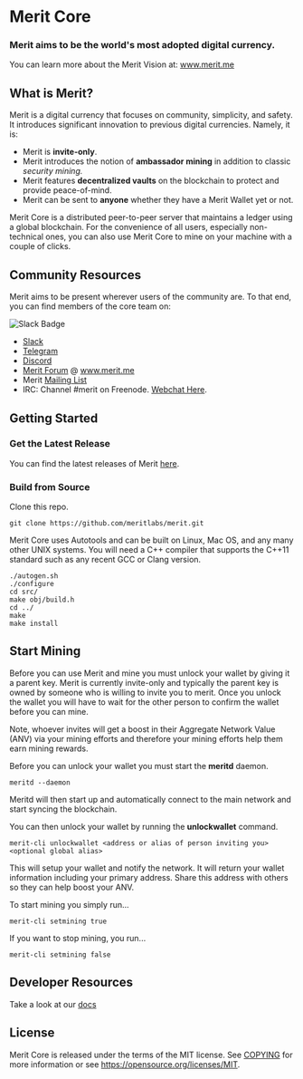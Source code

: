 Merit Core   
=====================================

### Merit aims to be the world's most adopted digital currency. 
You can learn more about the Merit Vision at: www.merit.me

What is Merit?
----------------

Merit is a digital currency that focuses on community, simplicity, and safety. It introduces significant innovation to previous digital currencies.  Namely, it is: 
* Merit is **invite-only**. 
* Merit introduces the notion of **ambassador mining** in addition to classic _security mining._
* Merit features **decentralized vaults** on the blockchain to protect and provide peace-of-mind. 
* Merit can be sent to **anyone** whether they have a Merit Wallet yet or not.

Merit Core is a distributed peer-to-peer server that maintains a ledger using a global blockchain. For the convenience of all users, especially non-technical ones, you can also use Merit Core to mine on your machine with a couple of clicks.


Community Resources
------------------

Merit aims to be present wherever users of the community are.  To that end, you can find members of the core team on:

![Slack Badge](https://slackin.merit.me/badge.svg) 
* [Slack](https://slackin.merit.me) 
* [Telegram](https://t.me/meritworld)
* [Discord](https://discord.gg/X3v3n3b)
* [Merit Forum](https://forum.merit.me/) @ www.merit.me
* Merit [Mailing List](https://groups.google.com/forum/#!forum/meritlabs)
* IRC: Channel #merit on Freenode. [Webchat Here](http://webchat.freenode.net/?channels=merit).

Getting Started
-------------------

### Get the Latest Release

You can find the latest releases of Merit [here](https://github.com/meritlabs/merit/releases).

### Build from Source

Clone this repo.

    git clone https://github.com/meritlabs/merit.git

Merit Core uses Autotools and can be built on Linux, Mac OS, and any many other
UNIX systems. You will need a C++ compiler that supports the C++11 standard
such as any recent GCC or Clang version.

    ./autogen.sh
    ./configure
    cd src/
    make obj/build.h
    cd ../
    make 
    make install


Start Mining
---------------

Before you can use Merit and mine you must unlock your wallet by giving it a parent key. 
Merit is currently invite-only and typically the parent key is owned by someone
who is willing to invite you to merit. Once you unlock the wallet you will have
to wait for the other person to confirm the wallet before you can mine.

Note, whoever invites will get a boost in their Aggregate Network Value (ANV)
via your mining efforts and therefore your mining efforts help them earn mining rewards.

Before you can unlock your wallet you must start the **meritd** daemon.

    meritd --daemon

Meritd will then start up and automatically connect to the main network and start
syncing the blockchain.

You can then unlock your wallet by running the **unlockwallet** command.

    merit-cli unlockwallet <address or alias of person inviting you> <optional global alias>

This will setup your wallet and notify the network. It will return your
wallet information including your primary address. Share this address with
others so they can help boost your ANV.

To start mining you simply run...

    merit-cli setmining true

If you want to stop mining, you run...

    merit-cli setmining false

Developer Resources
-------------------
Take a look at our [docs](doc/README.md)

License
-------

Merit Core is released under the terms of the MIT license. See [COPYING](COPYING) for more
information or see https://opensource.org/licenses/MIT.


